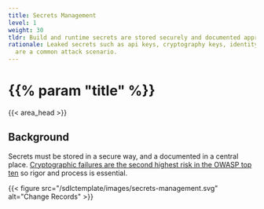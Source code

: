 ```yaml
---
title: Secrets Management
level: 1
weight: 30
tldr: Build and runtime secrets are stored securely and documented appropriately
rationale: Leaked secrets such as api keys, cryptography keys, identity tokens
  are a common attack scenario.
---
```

# {{% param "title" %}}
{{< area_head >}}

## Background

Secrets must be stored in a secure way, and a documented in a central place.
[Cryptographic failures are the second highest risk in the OWASP top ten](https://owasp.org/Top10/A02_2021-Cryptographic_Failures/) so rigor and process is essential.

{{< figure src="/sdlctemplate/images/secrets-management.svg" alt="Change Records" >}}